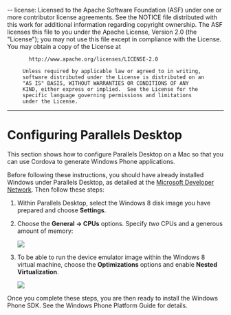 --
license: Licensed to the Apache Software Foundation (ASF) under one
         or more contributor license agreements.  See the NOTICE file
         distributed with this work for additional information
         regarding copyright ownership.  The ASF licenses this file
         to you under the Apache License, Version 2.0 (the
         "License"); you may not use this file except in compliance
         with the License.  You may obtain a copy of the License at

           http://www.apache.org/licenses/LICENSE-2.0

         Unless required by applicable law or agreed to in writing,
         software distributed under the License is distributed on an
         "AS IS" BASIS, WITHOUT WARRANTIES OR CONDITIONS OF ANY
         KIND, either express or implied.  See the License for the
         specific language governing permissions and limitations
         under the License.
---

# Configuring Parallels Desktop

This section shows how to configure Parallels Desktop on a Mac so that
you can use Cordova to generate Windows Phone applications.
<!-- 2DO: assume no xtra parallels requirements for win8? -->

Before following these instructions, you should have already installed
Windows under Parallels Desktop, as detailed at the
[Microsoft Developer Network](http://msdn.microsoft.com/en-US/library/windows/apps/jj945424).
Then follow these steps:

1. Within Parallels Desktop, select the Windows 8 disk image you have
   prepared and choose __Settings__.

1. Choose the __General &rarr; CPUs__ options. Specify _two_ CPUs and
   a generous amount of memory:

   ![](img/guide/platforms/wp8/parallel_cpu_opts.png)

1. To be able to run the device emulator image within the Windows 8
   virtual machine, choose the __Optimizations__ options and enable
   __Nested Virtualization__.

   ![](img/guide/platforms/wp8/parallel_optimize_opts.png)

Once you complete these steps, you are then ready to install the
Windows Phone SDK.  See the Windows Phone Platform Guide for details.
